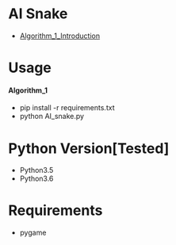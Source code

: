 # AI Snake
- [Algorithm_1_Introduction](https://mp.weixin.qq.com/s/gjS_DkZmPzIINDoJhnIKow)

# Usage
#### Algorithm_1
- pip install -r requirements.txt
- python AI_snake.py

# Python Version[Tested]
- Python3.5
- Python3.6

# Requirements
- pygame